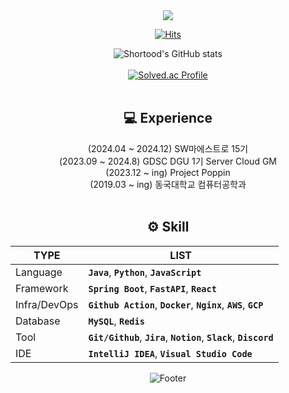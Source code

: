 <div align = center>
<img src="https://capsule-render.vercel.app/api?type=waving&color=7F7FD5&height=200&section=header&text=Hi!%20I'm%20Guyeon!🙂&fontSize=50"/>

[![Hits](https://hits.seeyoufarm.com/api/count/incr/badge.svg?url=https%3A%2F%2Fgithub.com%2Fgouyeonch%2Fhit-counter)](https://hits.seeyoufarm.com)                    

![Shortood's GitHub stats](https://github-readme-stats.vercel.app/api?username=gouyeonch&show_icons=true&theme=tokyonight)
<br><br>
[![Solved.ac Profile](http://mazassumnida.wtf/api/generate_badge?boj=gouyeonch)](https://solved.ac/gouyeonch)
<br>
<br>
## :computer: Experience
(2024.04 ~ 2024.12) SW마에스트로 15기<br>
(2023.09 ~ 2024.8) GDSC DGU 1기 Server Cloud GM<br>
(2023.12 ~ ing) Project Poppin<br>
(2019.03 ~ ing) 동국대학교 컴퓨터공학과<br>
<br>
## ⚙️ Skill
| TYPE | LIST |
| --- | --- |
| Language | **`Java`**, **`Python`**, **`JavaScript`** |
| Framework | **`Spring Boot`**, **`FastAPI`**, **`React`** |
| Infra/DevOps | **`Github Action`**, **`Docker`**, **`Nginx`**, **`AWS`**, **`GCP`** |
| Database | **`MySQL`**, **`Redis`** |
| Tool | **`Git/Github`**, **`Jira`**, **`Notion`**, **`Slack`**, **`Discord`** |
| IDE | **`IntelliJ IDEA`**, **`Visual Studio Code`** |

![Footer](https://capsule-render.vercel.app/api?type=waving&color=7F7FD5&height=200&section=footer)

</div>

